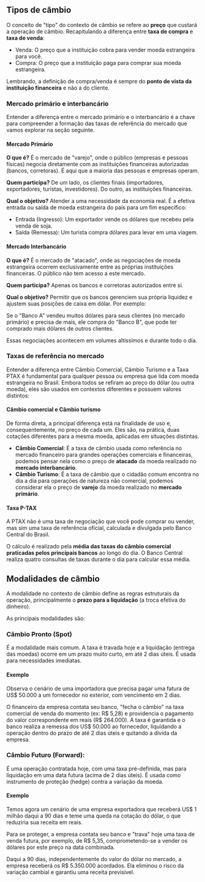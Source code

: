 ## Tipos de câmbio

O conceito de "tipo" do contexto de câmbio se refere ao **preço** que custará a operação de câmbio. Recapitulando a diferença entre **taxa de compra** e **taxa de venda**:

* Venda: O preço que a instituição cobra para vender moeda estrangeira para você.
* Compra: O preço que a instituição paga para comprar sua moeda estrangeira.

Lembrando, a definição de compra/venda é sempre do **ponto de vista da instituição financeira** e não a do cliente.

### Mercado primário e interbancário

Entender a diferença entre o mercado primário e o interbancário é a chave para compreender a formação das taxas de referência do mercado que vamos explorar na seção seguinte.

#### Mercado Primário

**O que é?** É o mercado de "varejo", onde o público (empresas e pessoas físicas) negocia diretamente com as instituições financeiras autorizadas (bancos, corretoras). É aqui que a maioria das pessoas e empresas operam.

**Quem participa?** De um lado, os clientes finais (importadores, exportadores, turistas, investidores). Do outro, as instituições financeiras.

**Qual o objetivo?** Atender a uma necessidade da economia real. É a efetiva entrada ou saída de moeda estrangeira do país para um fim específico:

* Entrada (Ingresso): Um exportador vende os dólares que recebeu pela venda de soja.
* Saída (Remessa): Um turista compra dólares para levar em uma viagem.

#### Mercado Interbancário

**O que é?** É o mercado de "atacado", onde as negociações de moeda estrangeira ocorrem exclusivamente entre as próprias instituições financeiras. O público não tem acesso a este mercado.

**Quem participa?** Apenas os bancos e corretoras autorizados entre si.

**Qual o objetivo?** Permitir que os bancos gerenciem sua própria liquidez e ajustem suas posições de caixa em dólar. Por exemplo:

Se o "Banco A" vendeu muitos dólares para seus clientes (no mercado primário) e precisa de mais, ele compra do "Banco B", que pode ter comprado mais dólares de outros clientes.

Essas negociações acontecem em volumes altíssimos e durante todo o dia.

### Taxas de referência no mercado                          

Entender a diferença entre Câmbio Comercial, Câmbio Turismo e a Taxa PTAX é fundamental para qualquer pessoa ou empresa que lida com moeda estrangeira no Brasil. Embora todos se refiram ao preço do dólar (ou outra moeda), eles são usados em contextos diferentes e possuem valores distintos:

#### Câmbio comercial e Câmbio turismo

De forma direta, a principal diferença está na finalidade de uso e, consequentemente, no preço de cada um. Eles são, na prática, duas cotações diferentes para a mesma moeda, aplicadas em situações distintas.

* **Câmbio Comercial**: É a taxa de câmbio usada como referência no mercado financeiro para grandes operações comerciais e financeiras, podemos pensar nela como o preço de **atacado** da moeda realizado no **mercado interbancário**.
* **Câmbio Turismo**: É a taxa de câmbio que o cidadão comum encontra no dia a dia para operações de natureza não comercial, podemos considerar ela o preço de **varejo** da moeda realizado no **mercado primário**.

#### Taxa P-TAX

A PTAX não é uma taxa de negociação que você pode comprar ou vender, mas sim uma taxa de referência oficial, calculada e divulgada pelo Banco Central do Brasil.

O cálculo é realizado pela **média das taxas do câmbio comercial praticadas pelos principais bancos** ao longo do dia. O Banco Central realiza quatro consultas de taxas durante o dia para calcular essa média.

## Modalidades de câmbio

A modalidade no contexto de câmbio define as regras estruturais da operação, principalmente o **prazo para a liquidação** (a troca efetiva do dinheiro).

As principais modalidades são:

### Câmbio Pronto (Spot)

É a modalidade mais comum. A taxa é travada hoje e a liquidação (entrega das moedas) ocorre em um prazo muito curto, em até 2 dias úteis. É usada para necessidades imediatas.

#### Exemplo 

Observa o cenário de uma importadora que precisa pagar uma fatura de US$ 50.000 a um fornecedor no exterior, com vencimento em 2 dias. 

O financeiro da empresa contata seu banco, "fecha o câmbio" na taxa comercial de venda do momento (ex: R$ 5,28) e providencia o pagamento do valor correspondente em reais (R$ 264.000). A taxa é garantida e o banco realiza a remessa dos US$ 50.000 ao fornecedor, liquidando a operação dentro do prazo de até 2 dias úteis e quitando a dívida da empresa.

### Câmbio Futuro (Forward): 

É uma operação contratada hoje, com uma taxa pré-definida, mas para liquidação em uma data futura (acima de 2 dias úteis). É usada como instrumento de proteção (hedge) contra a variação da moeda.

#### Exemplo 

Temos agora um cenário de uma empresa exportadora que receberá US$ 1 milhão daqui a 90 dias e teme uma queda na cotação do dólar, o que reduziria sua receita em reais.

Para se proteger, a empresa contata seu banco e "trava" hoje uma taxa de venda futura, por exemplo, de R$ 5,35, comprometendo-se a vender os dólares por este preço na data combinada.

Daqui a 90 dias, independentemente do valor do dólar no mercado, a empresa receberá os R$ 5.350.000 acordados. Ela eliminou o risco da variação cambial e garantiu uma receita previsível.

